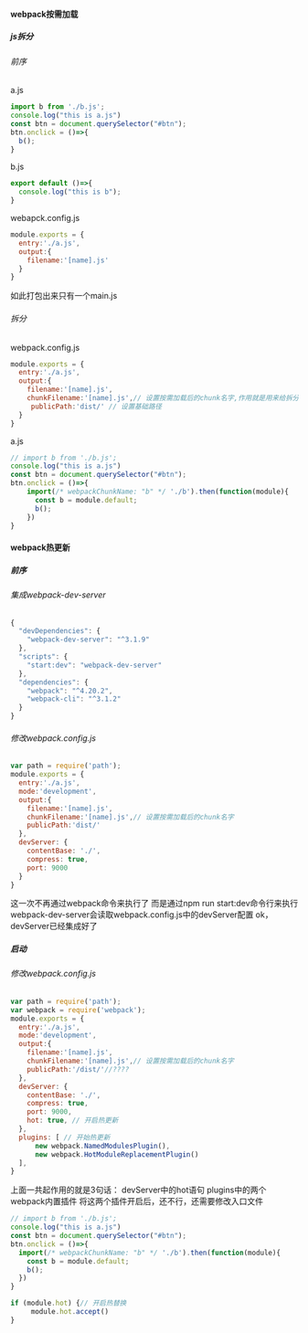 #### webpack按需加载
##### js拆分
###### 前序
a.js
```js
import b from './b.js';
console.log("this is a.js")
const btn = document.querySelector("#btn");
btn.onclick = ()=>{
  b();
}
```
b.js
```js
export default ()=>{
  console.log("this is b");
}
```
webapck.config.js
```js
module.exports = {
  entry:'./a.js',
  output:{
    filename:'[name].js'
  }
}
```
如此打包出来只有一个main.js

###### 拆分
webpack.config.js
```js
module.exports = {
  entry:'./a.js',
  output:{
    filename:'[name].js',
    chunkFilename:'[name].js',// 设置按需加载后的chunk名字,作用就是用来给拆分后的chunk们起名字的配置项
     publicPath:'dist/' // 设置基础路径
  }
}
```
a.js
```js
// import b from './b.js';
console.log("this is a.js")
const btn = document.querySelector("#btn");
btn.onclick = ()=>{
    import(/* webpackChunkName: "b" */ './b').then(function(module){
      const b = module.default;
      b();
    })
}
```
#### webpack热更新
##### 前序
###### 集成webpack-dev-server
```js
{
  "devDependencies": {
    "webpack-dev-server": "^3.1.9"
  },
  "scripts": {
    "start:dev": "webpack-dev-server"
  },
  "dependencies": {
    "webpack": "^4.20.2",
    "webpack-cli": "^3.1.2"
  }
}
```
###### 修改webpack.config.js
```js
var path = require('path');
module.exports = {
  entry:'./a.js',
  mode:'development',
  output:{
    filename:'[name].js',
    chunkFilename:'[name].js',// 设置按需加载后的chunk名字
    publicPath:'dist/'
  },
  devServer: {
    contentBase: './',
    compress: true,
    port: 9000
  }
}

```
这一次不再通过webpack命令来执行了
而是通过npm run start:dev命令行来执行
webpack-dev-server会读取webpack.config.js中的devServer配置
ok，devServer已经集成好了
##### 启动
###### 修改webpack.config.js
```js
var path = require('path');
var webpack = require('webpack');
module.exports = {
  entry:'./a.js',
  mode:'development',
  output:{
    filename:'[name].js',
    chunkFilename:'[name].js',// 设置按需加载后的chunk名字
    publicPath:'/dist/'//????
  },
  devServer: {
    contentBase: './',
    compress: true,
    port: 9000,
    hot: true, // 开启热更新
  },
  plugins: [ // 开始热更新
      new webpack.NamedModulesPlugin(),
      new webpack.HotModuleReplacementPlugin()
  ],
}
```
上面一共起作用的就是3句话：
devServer中的hot语句
plugins中的两个webpack内置插件 将这两个插件开启后，还不行，还需要修改入口文件
```js
// import b from './b.js';
console.log("this is a.js")
const btn = document.querySelector("#btn");
btn.onclick = ()=>{
  import(/* webpackChunkName: "b" */ './b').then(function(module){
    const b = module.default;
    b();
  })
}

if (module.hot) {// 开启热替换
     module.hot.accept()
}

```